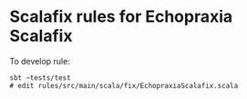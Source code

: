 # Scalafix rules for Echopraxia Scalafix

To develop rule:
```
sbt ~tests/test
# edit rules/src/main/scala/fix/EchopraxiaScalafix.scala
```

